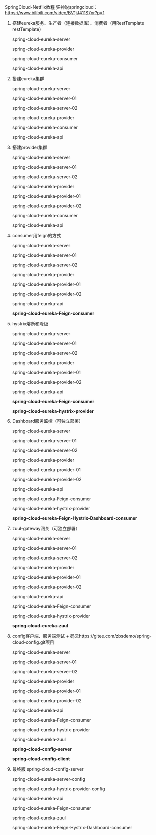 SpringCloud-Netflix教程
狂神说springcloud：https://www.bilibili.com/video/BV1jJ411S7xr?p=1

1. 搭建eureka服务、生产者（连接数据库）、消费者（用RestTemplate restTemplate）

   <module>spring-cloud-eureka-server</module>
   
   <module>spring-cloud-eureka-provider</module>
   
   <module>spring-cloud-eureka-consumer</module>
   
   <module>spring-cloud-eureka-api</module>

2. 搭建eureka集群

   <module>spring-cloud-eureka-server</module>
   
   <module>spring-cloud-eureka-server-01</module>
   
   <module>spring-cloud-eureka-server-02</module>
   
   <module>spring-cloud-eureka-provider</module>
   
   <module>spring-cloud-eureka-consumer</module> 
   
   <module>spring-cloud-eureka-api</module>

3. 搭建provider集群

   <module>spring-cloud-eureka-server</module>
   
   <module>spring-cloud-eureka-server-01</module>
   
   <module>spring-cloud-eureka-server-02</module>
   
   <module>spring-cloud-eureka-provider</module>
   
   <module>spring-cloud-eureka-provider-01</module>
   
   <module>spring-cloud-eureka-provider-02</module>
   
   <module>spring-cloud-eureka-consumer</module> 
   
   <module>spring-cloud-eureka-api</module>

4. consumer用feign的方式

   <module>spring-cloud-eureka-server</module>
   
   <module>spring-cloud-eureka-server-01</module>
   
   <module>spring-cloud-eureka-server-02</module>
   
   <module>spring-cloud-eureka-provider</module>
   
   <module>spring-cloud-eureka-provider-01</module>
   
   <module>spring-cloud-eureka-provider-02</module>
   
   <module>spring-cloud-eureka-api</module>
   
   **<module>spring-cloud-eureka-Feign-consumer</module>**

5. hystrix熔断和降级

   <module>spring-cloud-eureka-server</module>
   
   <module>spring-cloud-eureka-server-01</module>
   
   <module>spring-cloud-eureka-server-02</module>
   
   <module>spring-cloud-eureka-provider</module>
   
   <module>spring-cloud-eureka-provider-01</module>
   
   <module>spring-cloud-eureka-provider-02</module>
   
   <module>spring-cloud-eureka-api</module>
   
   **<module>spring-cloud-eureka-Feign-consumer</module>**
   
   **<module>spring-cloud-eureka-hystrix-provider</module>**

6. Dashboard服务监控（可独立部署）

   <module>spring-cloud-eureka-server</module>
   
   <module>spring-cloud-eureka-server-01</module>
   
   <module>spring-cloud-eureka-server-02</module>
   
   <module>spring-cloud-eureka-provider</module>
   
   <module>spring-cloud-eureka-provider-01</module>
   
   <module>spring-cloud-eureka-provider-02</module>
   
   <module>spring-cloud-eureka-api</module>
   
   <module>spring-cloud-eureka-Feign-consumer</module>
   
   <module>spring-cloud-eureka-hystrix-provider</module>

   **<module>spring-cloud-eureka-Feign-Hystrix-Dashboard-consumer</module>**

7. zuul-gateway网关（可独立部署）

   <module>spring-cloud-eureka-server</module>
   
   <module>spring-cloud-eureka-server-01</module>
   
   
   <module>spring-cloud-eureka-server-02</module>
   
   <module>spring-cloud-eureka-provider</module>
   
   <module>spring-cloud-eureka-provider-01</module>
   
   <module>spring-cloud-eureka-provider-02</module>
   
   <module>spring-cloud-eureka-api</module>
   
   <module>spring-cloud-eureka-Feign-consumer</module>
   
   <module>spring-cloud-eureka-hystrix-provider</module>

   **<module>spring-cloud-eureka-zuul</module>**

8. config客户端、服务端测试 + 码云https://gitee.com/zbsdemo/spring-cloud-config.git项目

   <module>spring-cloud-eureka-server</module>
   
   <module>spring-cloud-eureka-server-01</module>
   
   <module>spring-cloud-eureka-server-02</module>
   
   <module>spring-cloud-eureka-provider</module>
   
   <module>spring-cloud-eureka-provider-01</module>
   
   <module>spring-cloud-eureka-provider-02</module>
   
   <module>spring-cloud-eureka-api</module>
   
   <module>spring-cloud-eureka-Feign-consumer</module>
   
   <module>spring-cloud-eureka-hystrix-provider</module>
   
   <module>spring-cloud-eureka-zuul</module>

   **<module>spring-cloud-config-server</module>**
   
   **<module>spring-cloud-config-client</module>**

9. 最终版
    <module>spring-cloud-config-server</module>
    
    <module>spring-cloud-eureka-server-config</module>
    
    <module>spring-cloud-eureka-hystrix-provider-config</module>
    
    <module>spring-cloud-eureka-api</module>
    
    <module>spring-cloud-eureka-Feign-consumer</module>
    
    <module>spring-cloud-eureka-zuul</module>

    <module>spring-cloud-eureka-Feign-Hystrix-Dashboard-consumer</module>

